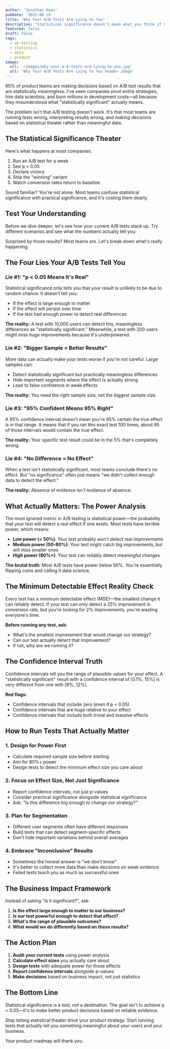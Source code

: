 ```yaml
---
author: 'Jonathan Haas'
pubDate: '2025-06-19'
title: 'Why Your A/B Tests Are Lying to You'
description: "Statistical significance doesn't mean what you think it means. Here's why 95% of A/B tests are misleading and what to track instead."
featured: false
draft: false
tags:
  - ab-testing
  - statistics
  - data
  - product
image:
  url: '/images/why-your-a-b-tests-are-lying-to-you.jpg'
  alt: 'Why Your A/B Tests Are Lying to You header image'
---
```


95% of product teams are making decisions based on A/B test results that are statistically meaningless. I've seen companies pivot entire strategies, hire data scientists, and burn millions in development costs—all because they misunderstood what "statistically significant" actually means.

The problem isn't that A/B testing doesn't work. It's that most teams are running tests wrong, interpreting results wrong, and making decisions based on statistical theater rather than meaningful data.

## The Statistical Significance Theater

Here's what happens at most companies:

1. Run an A/B test for a week
2. See p < 0.05
3. Declare victory
4. Ship the "winning" variant
5. Watch conversion rates return to baseline

Sound familiar? You're not alone. Most teams confuse statistical significance with practical significance, and it's costing them dearly.

## Test Your Understanding

Before we dive deeper, let's see how your current A/B tests stack up. Try different scenarios and see what the numbers actually tell you:

<ab-test-simulator />

Surprised by those results? Most teams are. Let's break down what's really happening.

## The Four Lies Your A/B Tests Tell You

### Lie #1: "p < 0.05 Means It's Real"

Statistical significance only tells you that your result is unlikely to be due to random chance. It doesn't tell you:

- If the effect is large enough to matter
- If the effect will persist over time
- If the test had enough power to detect real differences

**The reality:** A test with 10,000 users can detect tiny, meaningless differences as "statistically significant." Meanwhile, a test with 200 users might miss huge improvements because it's underpowered.

### Lie #2: "Bigger Sample = Better Results"

More data can actually make your tests worse if you're not careful. Large samples can:

- Detect statistically significant but practically meaningless differences
- Hide important segments where the effect is actually strong
- Lead to false confidence in weak effects

**The reality:** You need the _right_ sample size, not the biggest sample size.

### Lie #3: "95% Confident Means 95% Right"

A 95% confidence interval doesn't mean you're 95% certain the true effect is in that range. It means that if you ran this exact test 100 times, about 95 of those intervals would contain the true effect.

**The reality:** Your specific test result could be in the 5% that's completely wrong.

### Lie #4: "No Difference = No Effect"

When a test isn't statistically significant, most teams conclude there's no effect. But "no significance" often just means "we didn't collect enough data to detect the effect."

**The reality:** Absence of evidence isn't evidence of absence.

## What Actually Matters: The Power Analysis

The most ignored metric in A/B testing is statistical power—the probability that your test will detect a real effect if one exists. Most tests have terrible power, which means:

- **Low power (< 50%)**: Your test probably won't detect real improvements
- **Medium power (50-80%)**: Your test might catch big improvements, but will miss smaller ones
- **High power (80%+)**: Your test can reliably detect meaningful changes

**The brutal truth:** Most A/B tests have power below 50%. You're essentially flipping coins and calling it data science.

## The Minimum Detectable Effect Reality Check

Every test has a minimum detectable effect (MDE)—the smallest change it can reliably detect. If your test can only detect a 25% improvement in conversion rate, but you're looking for 2% improvements, you're wasting everyone's time.

**Before running any test, ask:**

- What's the smallest improvement that would change our strategy?
- Can our test actually detect that improvement?
- If not, why are we running it?

## The Confidence Interval Truth

Confidence intervals tell you the range of plausible values for your effect. A "statistically significant" result with a confidence interval of [0.1%, 15%] is very different from one with [8%, 12%].

**Red flags:**

- Confidence intervals that include zero (even if p < 0.05)
- Confidence intervals that are huge relative to your effect
- Confidence intervals that include both trivial and massive effects

## How to Run Tests That Actually Matter

### 1. Design for Power First

- Calculate required sample size before starting
- Aim for 80%+ power
- Design tests to detect the minimum effect size you care about

### 2. Focus on Effect Size, Not Just Significance

- Report confidence intervals, not just p-values
- Consider practical significance alongside statistical significance
- Ask: "Is this difference big enough to change our strategy?"

### 3. Plan for Segmentation

- Different user segments often have different responses
- Build tests that can detect segment-specific effects
- Don't hide important variations behind overall averages

### 4. Embrace "Inconclusive" Results

- Sometimes the honest answer is "we don't know"
- It's better to collect more data than make decisions on weak evidence
- Failed tests teach you as much as successful ones

## The Business Impact Framework

Instead of asking "Is it significant?", ask:

1. **Is the effect large enough to matter to our business?**
2. **Is our test powerful enough to detect that effect?**
3. **What's the range of plausible outcomes?**
4. **What would we do differently based on these results?**

## The Action Plan

1. **Audit your current tests** using power analysis
2. **Calculate effect sizes** you actually care about
3. **Design tests** with adequate power for those effects
4. **Report confidence intervals** alongside p-values
5. **Make decisions** based on business impact, not just statistics

## The Bottom Line

Statistical significance is a tool, not a destination. The goal isn't to achieve p < 0.05—it's to make better product decisions based on reliable evidence.

Stop letting statistical theater drive your product strategy. Start running tests that actually tell you something meaningful about your users and your business.

Your product roadmap will thank you.
